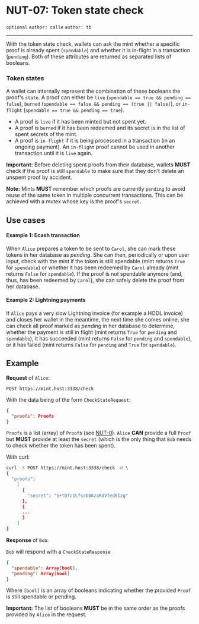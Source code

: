 NUT-07: Token state check
==========================

`optional` `author: calle` `author: tb`

---

With the token state check, wallets can ask the mint whether a specific proof is already spent (`spendable`) and whether it is in-flight in a transaction (`pending`). Both of these attributes are returned as separated lists of booleans.

### Token states 

A wallet can internally represent the combination of these booleans the proof's `state`. A proof can either be `live` (`spendable == true && pending == false`), `burned` (`spendable == false && pending == (true || false)`), or `in-flight` (`spendable == true && pending == true`).

- A proof is `live` if it has been minted but not spent yet.
- A proof is `burned` if it has been redeemed and its secret is in the list of spent secrets of the mint.
- A proof is `in-flight` if it is being processed in a transaction (in an ongoing payment). An `in-flight` proof cannot be used in another transaction until it is `live` again.

**Important:** Before deleting spent proofs from their database, wallets **MUST** check if the proof is still `spendable` to make sure that they don't delete an unspent proof by accident.

**Note:** Mints **MUST** remember which proofs are currently `pending` to avoid reuse of the same token in multiple concurrent transactions. This can be achieved with a mutex whose key is the proof's `secret`.

## Use cases

#### Example 1: Ecash transaction 
When `Alice` prepares a token to be sent to `Carol`, she can mark these tokens in her database as *pending*. She can then, periodically or upon user input, check with the mint if the token is still spendable (mint returns `True` for `spendable`) or whether it has been redeemed by `Carol` already (mint returns `False` for `spendable`). If the proof is not spendable anymore (and, thus, has been redeemed by `Carol`), she can safely delete the proof from her database.

#### Example 2: Lightning payments 
If `Alice` pays a very slow Lightning invoice (for example a HODL invoice) and closes her wallet in the meantime, the next time she comes online, she can check all proof marked as *pending* in her database to determine, whether the payment is still in flight (mint returns `True` for `pending` and `spendable`), it has succeeded (mint returns `False` for `pending` and `spendable`), or it has failed (mint returns `False` for `pending` and `True` for `spendable`).

## Example

**Request** of `Alice`:

```http
POST https://mint.host:3338/check
```

With the data being of the form `CheckStateRequest`:

```json
{
  "proofs": Proofs
}
```

`Proofs` is a list (array) of `Proof`s (see [NUT-0][00]). `Alice` **CAN** provide a full `Proof` but **MUST** provide at least the `secret` (which is the only thing that `Bob` needs to check whether the token has been spent).

With curl:

```bash
curl -X POST https://mint.host:3338/check -d \
{
  "proofs": 
    [
      {
        "secret": "S+tDfc1Lfsrb06zaRdVTed6Izg"
      },
      {
      ...
      }
    ]
}
```
**Response** of `Bob`:

`Bob` will respond with a `CheckStateResponse` 

```json
{
  "spendable": Array[bool],
  "pending": Array[bool]
}
```

Where `[bool]` is an array of booleans indicating whether the provided `Proof` is still spendable or pending. 

**Important:** The list of booleans **MUST** be in the same order as the proofs provided by `Alice` in the request.

[00]: 00.md
[01]: 01.md
[02]: 02.md
[03]: 03.md
[04]: 04.md
[05]: 05.md
[06]: 06.md
[07]: 07.md
[08]: 08.md
[09]: 09.md
[10]: 10.md
[11]: 11.md
[12]: 12.md
[13]: 13.md
[14]: 14.md
[15]: 15.md
[16]: 16.md
[17]: 17.md
[18]: 18.md
[19]: 19.md
[20]: 20.md
